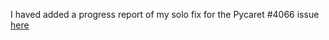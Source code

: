 I haved added a progress report of my solo fix for the Pycaret #4066 issue [here](https://github.com/bennColl-cs4387/sizar/blob/main/homework/week-11/progress_report_solo_fix_pycaret_4066.md)